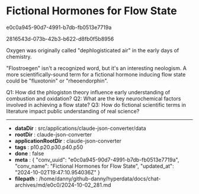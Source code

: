 # Fictional Hormones for Flow State

e0c0a945-90d7-4991-b7db-fb0513e7719a

2816543d-073b-42b3-b622-d8fb0f5b8956

 Oxygen was originally called "dephlogisticated air" in the early days of chemistry.

"Flostroegen" isn't a recognized word, but it's an interesting neologism. A more scientifically-sound term for a fictional hormone inducing flow state could be "fluxotonin" or "rheoendorphin".

Q1: How did the phlogiston theory influence early understanding of combustion and oxidation?
Q2: What are the key neurochemical factors involved in achieving a flow state?
Q3: How do fictional scientific terms in literature impact public understanding of real science?

---

* **dataDir** : src/applications/claude-json-converter/data
* **rootDir** : claude-json-converter
* **applicationRootDir** : claude-json-converter
* **tags** : p10.p20.p30.p40.p50
* **done** : false
* **meta** : {
  "conv_uuid": "e0c0a945-90d7-4991-b7db-fb0513e7719a",
  "conv_name": "Fictional Hormones for Flow State",
  "updated_at": "2024-10-02T19:47:10.954036Z"
}
* **filepath** : /home/danny/github-danny/hyperdata/docs/chat-archives/md/e0c0/2024-10-02_281.md